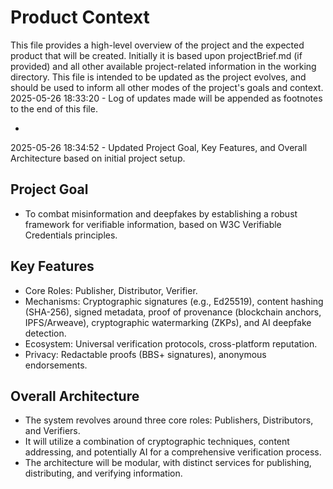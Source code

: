 # Product Context

This file provides a high-level overview of the project and the expected product that will be created. Initially it is based upon projectBrief.md (if provided) and all other available project-related information in the working directory. This file is intended to be updated as the project evolves, and should be used to inform all other modes of the project's goals and context.
2025-05-26 18:33:20 - Log of updates made will be appended as footnotes to the end of this file.

*
2025-05-26 18:34:52 - Updated Project Goal, Key Features, and Overall Architecture based on initial project setup.

## Project Goal

*   To combat misinformation and deepfakes by establishing a robust framework for verifiable information, based on W3C Verifiable Credentials principles.

## Key Features

*   Core Roles: Publisher, Distributor, Verifier.
*   Mechanisms: Cryptographic signatures (e.g., Ed25519), content hashing (SHA-256), signed metadata, proof of provenance (blockchain anchors, IPFS/Arweave), cryptographic watermarking (ZKPs), and AI deepfake detection.
*   Ecosystem: Universal verification protocols, cross-platform reputation.
*   Privacy: Redactable proofs (BBS+ signatures), anonymous endorsements.

## Overall Architecture

*   The system revolves around three core roles: Publishers, Distributors, and Verifiers.
*   It will utilize a combination of cryptographic techniques, content addressing, and potentially AI for a comprehensive verification process.
*   The architecture will be modular, with distinct services for publishing, distributing, and verifying information.